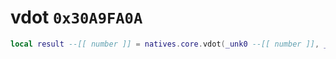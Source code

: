 # vdot `0x30A9FA0A`

```lua
local result --[[ number ]] = natives.core.vdot(_unk0 --[[ number ]], _unk1 --[[ number ]])
```